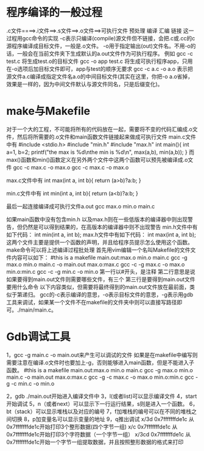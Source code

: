 # 程序编译的一般过程
.c文件====>.i文件==>.s文件==>.o文件==>可执行文件
     预处理     编译      汇编    链接
这一过程用gcc命令的实现
-c表示只编译(compile)源文件但不链接，会把.c或.cc的c源程序编译成目标文件，一般是.o文件。
-o用于指定输出(out)文件名。不用-o的话，一般会在当前文件夹下生成默认的a.out文件作为可执行程序。
例如
gcc -c test.c		将生成test.o的目标文件
gcc -o app test.c	将生成可执行程序app，只用在-o选项后加目标文件即可，app与test的顺序无要求
gcc -c a.c -o a.o	表示把源文件a.c编译成指定文件名a.o的中间目标文件(其实在这里，你把-o a.o省掉，效果是一样的，因为中间文件默认与源文件同名，只是后缀变化)。

# make与Makefile
对于一个大的工程，不可能将所有的代码放在一起，需要将不变的代码汇编成.o文件，然后将所需要的.o文件和main函数文件链接起来做成可执行文件
main.c文件中有
  #include <stdio.h>
  #include "min.h"
  #include "max.h"
  int main(){
          int a=1, b=2;
          printf("the max is %d\nthe min is %d\n", max(a,b), min(a,b));
  }
而max()函数和min()函数定义在另外两个文件中这两个函数可以预先被编译成.o文件
gcc -c max.c -o max.o
gcc -c max.c -o max.o

max.c文件中有
int max(int a, int b){
        return (a>b)?a:b;
}

min.c文件中有
int min(int a, int b){
        return (a<b)?a:b;
}

最后一起连接编译成可执行文件a.out
gcc max.o min.o main.c

如果main函数中没有包含min.h 以及max.h则在一些低版本的编译器中则出现警告，但仍然是可以得到结果的，在高版本的编译器中则不出现警告
min.h文件中有如下代码：
int min(int a, int b);
max.h文件中有如下代码：
int max(int a, int b);
这两个文件主要是提供一个函数的声明，并且给程序员提示怎么使用这个函数。
make命令可以将上述编译过程批处理
首先用vim编辑一个名叫Makefile的文件文件内容可以如下：
#this is a makefile
main.out:max.o min.o main.c
        gcc -g max.o min.o main.c -o main.out
max.o:max.c
        gcc -c -g max.c -o max.o
min.o:min.c
        gcc -c -g min.c -o min.o
第一行以#开头，是注释
第二行意思是说如果要得到main.out文件则需要哪些文件，有三个
第三行是要得到main.out文件要用什么命令
以下内容类似，但需要将最终得到的main.out文件放在最前面，类似于第递归。
gcc的-c表示编译的意思，-o表示目标文件的意思，-g表示用gdb工具来调试，如果某一个文件不在makefile的文件夹中则可以直接写路径即可。./main/main.c。

# Gdb调试工具
1，gcc -g main.c -o main.out来产生可以调试的文件
如果是在makefile中编写则需要注意在编译.o文件时也要加上-g，否则能够进入main函数，但是不能进入子函数。
#this is a makefile
main.out:max.o min.o main.c
	gcc -g max.o min.o main.c -o main.out
max.o:max.c
	gcc -g -c max.c -o max.o
min.o:min.c
	gcc -g -c min.c -o min.o

2，gdb ./main.out开始进入编译文件中
3，l(或者list)可以显示编译文件
4，start开始调试
5，n（或者next）可以显示下一行运行结果，s则是进入一个函数。
6，bt（stack）可以显示堆栈以及对应的编号
7，f加堆栈的编号可以在不同的堆栈之间切换
8，p加变量名可以显示变量的地址
9，q推出调试
x/3d 0x7fffffffde1c
从0x7fffffffde1c开始打印3个整形数据(四个字节一组)
x/c 0x7fffffffde1c
从0x7fffffffde1c开始打印3个字符数据（一个字节一组）
x/3cd 0x7fffffffde1c
从0x7fffffffde1c开始一个字节一组提取数据，并且按照整形数据的格式来打印
